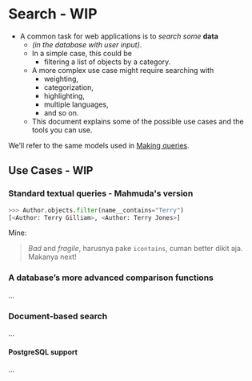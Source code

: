 # Search - WIP

- A common task for web applications is to *search* *some* **data**
  - _(in the database with user input)_.
  - In a simple case, this could be
    - filtering a list of objects by a category. 
  - A more complex use case might require searching with
    - weighting, 
    - categorization, 
    - highlighting, 
    - multiple languages, 
    - and so on. 
  - This document explains some of the possible use cases and the tools you can use.

We’ll refer to the same models used in [Making queries](./2_queries.md#models-used-as-reference).

## Use Cases - WIP

### Standard textual queries - Mahmuda's version

```python
>>> Author.objects.filter(name__contains="Terry")
[<Author: Terry Gilliam>, <Author: Terry Jones>]
```

Mine:
> *Bad* and *fragile*, harusnya pake `icontains`, cuman better dikit aja. Makanya next!

### A database’s more advanced comparison functions

...

### Document-based search

...

#### PostgreSQL support

...
